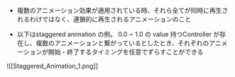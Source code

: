 
- 複数のアニメーション効果が適用されている時、それら全てが同時に再生されるわけではなく、連鎖的に再生されるアニメーションのこと

- 以下はstaggered animation の例。
  0.0 ~ 1.0 の value 持つController が存在し、複数のアニメーションと繋がっているとしたとき、それぞれのアニメーションが開始・終了するタイミングを任意でずらすことができる


![[Staggered_Animation_1.png]]


